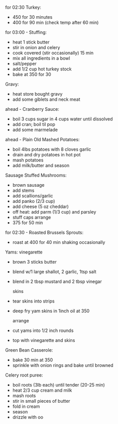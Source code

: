 for 02:30 Turkey:
+ 450 for 30 minutes
+ 400 for 90 min (check temp after 60 min)

for 03:00 - Stuffing:
+ heat 1 stick butter
+ stir in onion and celery
+ cook covered (stir occasionally) 15 min
+ mix all ingredients in a bowl
+ salt/pepper
+ add 1/2 cup hot turkey stock
+ bake at 350 for 30

Gravy: 
+ heat store bought gravy
+ add some giblets and neck meat

ahead - Cranberry Sauce:
+ boil 3 cups sugar in 4 cups water until dissolved
+ add cran; boil til pop
+ add some marmelade

ahead - Plain Old Mashed Potatoes:
+ boil 4lbs potatoes with 8 cloves garlic
+ drain and dry potatoes in hot pot
+ mash potatoes
+ add milk/butter and season

Sausage Stuffed Mushrooms: 
+ brown sausage
+ add stems
+ add scallions/garlic
+ add panko (2/3 cup)
+ add cheese (5 oz cheddar)
+ off heat: add parm (1/3 cup) and parsley
+ stuff caps arrange
+ 375 for 50 min

for 02:30 - Roasted Brussels Sprouts:
+ roast at 400 for 40 min shaking occasionally

Yams:
  vinegarette
+ brown 3 sticks butter
+ blend w/1 large shallot, 2 garlic, 1tsp salt
+ blend in 2 tbsp mustard and 2 tbsp vinegar

  skins
+ tear skins into strips
+ deep fry yam skins in 1inch oil at 350

  arrange
+ cut yams into 1/2 inch rounds
+ top with vinegarette and skins

Green Bean Casserole:
+ bake 30 min at 350
+ sprinkle with onion rings and bake until browned

Celery root puree:
+ boil roots (3lb each) until tender (20-25 min)
+ heat 2/3 cup cream and milk
+ mash roots
+ stir in small pieces of butter
+ fold in cream
+ season
+ drizzle with oo

